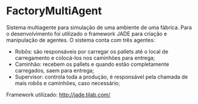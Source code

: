 # FactoryMultiAgent

Sistema multiagente para simulação de uma ambiente de uma fábrica. Para o desenvolvimento foi utilizado o framework JADE para criação e manipulação de agentes. O sistema conta com três agentes:
  - Robôs: são responsáveis por carregar os pallets até o local de carregamento e colocá-los nos caminhões para entrega;
  - Caminhão: recebem os pallets e quando estão completamente carregados, saem para entrega;
  - Supervisor: controla toda a produção, é responsável pela chamada de mais robôs e caminhões, caso necessário;
  
  Framework utilizado: http://jade.tilab.com/
